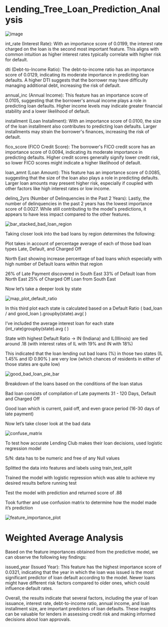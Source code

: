 # Lending_Tree_Loan_Prediction_Analysis



![image](https://github.com/davisdw/Lending_Tree_Loan_Prediction_Analysis/assets/140672220/d992dd17-a90d-427a-a6ad-312380487662)




int_rate (Interest Rate): With an importance score of 0.0199, the interest rate charged on the loan is the second most important feature. This aligns with common intuition as higher interest rates typically correlate with higher risk for default.

dti (Debt-to-Income Ratio): The debt-to-income ratio has an importance score of 0.0129, indicating its moderate importance in predicting loan defaults. A higher DTI suggests that the borrower may have difficulty managing additional debt, increasing the risk of default.

annual_inc (Annual Income): This feature has an importance score of 0.0105, suggesting that the borrower's annual income plays a role in predicting loan defaults. Higher income levels may indicate greater financial stability and a lower likelihood of default.

installment (Loan Installment): With an importance score of 0.0100, the size of the loan installment also contributes to predicting loan defaults. Larger installments may strain the borrower's finances, increasing the risk of default.

fico_score (FICO Credit Score): The borrower's FICO credit score has an importance score of 0.0094, indicating its moderate importance in predicting defaults. Higher credit scores generally signify lower credit risk, so lower FICO scores might indicate a higher likelihood of default.

loan_amnt (Loan Amount): This feature has an importance score of 0.0085, suggesting that the size of the loan also plays a role in predicting defaults. Larger loan amounts may present higher risk, especially if coupled with other factors like high interest rates or low income.

delinq_2yrs (Number of Delinquencies in the Past 2 Years): Lastly, the number of delinquencies in the past 2 years has the lowest importance score of 0.0027. While still contributing to the model's predictions, it appears to have less impact compared to the other features.





![bar_stacked_bad_loan_region](https://github.com/davisdw/Lending_Tree_Loan_Prediction_Analysis/assets/104311388/172b5f32-b606-4247-a384-63548923787e)


Taking closer look into the bad loans by region determines the following: 

Plot takes in account of percentage average of each of those bad loan types Late, Default, and Charged Off

North East showing increase percentage of bad loans which especially with high number of Default loans within that region

26% of Late Payment discovered in  South East
33% of Default loan from North East
25% of Charged Off Loan from South East

Now let’s take a deeper look by state


![map_plot_default_ratio](https://github.com/davisdw/Lending_Tree_Loan_Prediction_Analysis/assets/104311388/838202ab-2631-4510-8564-09a13b88d5a1)


In this third plot each state is calculated based on a Default Ratio ( bad_loan / and good_loan ).groupby(state).avg(  ) 

I’ve included the average interest loan for each state (int_rate)groupby(state).avg ( )

State with highest Default Ratio -> IN (Indiana) and IL(Illinois) are tied around .18 (with interest rates of IL with 19% and IN with 18%)

This indicated that the loan lending out bad loans  (%)  in those two states (IL 1.45% and ID 0.90% ) are very low (which chances of residents in either of those states are quite low)





![good_bad_loan_pie_bar](https://github.com/davisdw/Lending_Tree_Loan_Prediction_Analysis/assets/104311388/9dcd6c32-41bf-4053-bd77-02c70f4f6e42)



Breakdown of the loans based on the conditions of the loan status 

Bad loan consists of compilation of Late payments 31 - 120 Days, Default and Charged Off

Good loan which is current, paid off, and even grace period (16-30 days of late payment)

Now let’s take closer look at the bad data




![confuse_matrix](https://github.com/davisdw/Lending_Tree_Loan_Prediction_Analysis/assets/104311388/f67bf527-1a36-4942-950d-cc8d7448a25f)



To test how accurate Lending Club makes their loan decisions, used logistic regression model 

S/N: data has to be numeric and free of any Null values 

Splitted the data into features and labels using train_test_split 

Trained the model with logistic regression which was able to achieve my desired results before running test 

Test the model with prediction and returned score of .88

Took further and use confusion matrix to determine how the model made it’s prediction 






![feature_importance_plot](https://github.com/davisdw/Lending_Tree_Loan_Prediction_Analysis/assets/104311388/bf8acf48-0c3a-412b-96a7-70c42b90addd)




# Weighted Average Analysis

Based on the feature importances obtained from the predictive model, we can observe the following key findings:

issued_year (Issued Year): This feature has the highest importance score of 0.0321, indicating that the year in which the loan was issued is the most significant predictor of loan default according to the model. Newer loans might have different risk factors compared to older ones, which could influence default rates.



Overall, the results indicate that several factors, including the year of loan issuance, interest rate, debt-to-income ratio, annual income, and loan installment size, are important predictors of loan defaults. These insights can be valuable for lenders in assessing credit risk and making informed decisions about loan approvals.


